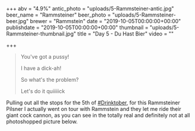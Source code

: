 +++
abv = "4.9%"
antic_photo = "uploads/5-Rammsteiner-antic.jpg"
beer_name = "Rammsteiner"
beer_photo = "uploads/5-Rammsteiner-beer.jpg"
brewer = "Rammstein"
date = "2019-10-05T00:00:00+00:00"
publishdate = "2019-10-05T00:00:00+00:00"
thumbnail = "uploads/5-Rammsteiner-thumbnail.jpg"
title = "Day 5 - Du Hast Bier"
video = ""

+++
> You've got a pussy!
>
> I have a dick-ah!
>
> So what's the problem?
>
> Let's do it quiiiiick

Pulling out all the stops for the 5th of [#Drinktober](https://www.facebook.com/hashtag/drinktober?source=feed_text&epa=HASHTAG), for this Rammsteiner Pilsner I actually went on tour with Rammstein and they let me ride their giant cock cannon, as you can see in the totally real and definitely not at all photoshopped picture below.